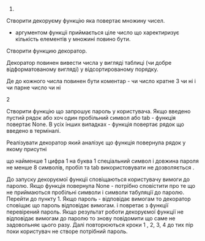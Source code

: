 1.

Створити декоруєму функцію яка повертає множину чисел.

- аргументом функціі приймається ціле число що харектиризує кількість елементів у множині повино бути.

Створити функцию декоратор.

Декоратор повинен вивести числа у вигляді таблиці (чи добре відформатованому вигляді) у відсортированому порядку.

Де до кожного числа повинен бути коментар - чи число кратне 3 чи ні і чи парне число чи ні

2

Створити функцію що запрошує пароль у користувача. Якщо введено пустий рядок або хоч один пробільний символ aбо tab - функція повертає None. В усіх інших випадках - функція повертає рядок що введено в терміналі.





Реалізувати декоратор який аналізує що функція повернула рядок у якому присутні

що найменше 1 цифра 1 на буква 1 спеціальний символ і довжина пароля не менше 8 символів, пробіл та tab використовувати не дозволяється .

До запуску декоруємої функціі сповіщаються користувачу вимоги до паролю.
Якщо функція повернула None - потрібно сповістити про те що не приймаються пробільні символи і символи табуляції до паролю. Перейти до пункту 1.
Якщо пароль - відповідає вимогам то декоратор сповіщає що пароль відповідає вимогам. і повретає з функції перевірений пароль.
Якщо результат роботи декоруємої функції не відповідає вимогам до паролю то знову повідомити що саме не задовольняє цього разу. Далі повторюються кроки 1 , 2, 3, 4 до тих пір поки користувач не створе потрібний пароль.
